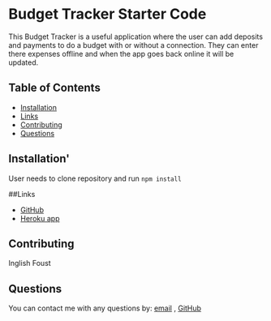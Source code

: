 # Budget Tracker Starter Code

This Budget Tracker is a useful application where the user can add deposits and payments to do a budget with or without a connection.  They can enter there expenses offline and when the app goes back online it will be updated.

## Table of Contents
* [Installation](#installation)
* [Links](#Links)
* [Contributing](#contributing)
* [Questions](#questions)

## Installation'
User needs to clone repository and run ```npm install```


##Links
*  [GitHub](https://github.com/inglish2022/Budget-Tracker-PWA)
*  [Heroku app](https://budget-tracker-pwa-inglish.herokuapp.com/)


## Contributing

Inglish Foust

## Questions

You can contact me with any questions by: [email](mailto:inglish.foust5@gmail.com) , [GitHub](https://github.com/inglish2022)<br />